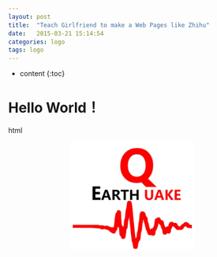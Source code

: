 ```yaml
---
layout: post
title:  "Teach Girlfriend to make a Web Pages like Zhihu"
date:   2015-03-21 15:14:54
categories: logo
tags: logo
---
```


* content
{:toc}

# Hello World！
html <div align="center"> <img src="/picture/logo.png" width="50%">

